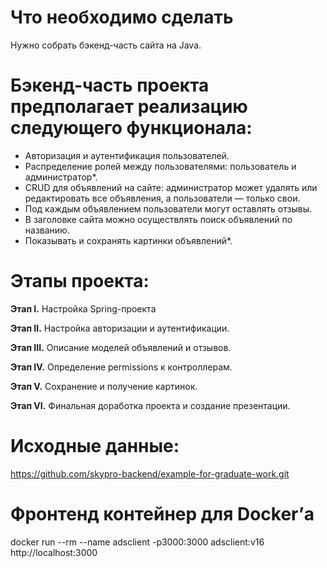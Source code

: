 # Что необходимо сделать
Нужно собрать бэкенд-часть сайта на Java.
# Бэкенд-часть проекта предполагает реализацию следующего функционала:
- Авторизация и аутентификация пользователей.
- Распределение ролей между пользователями: пользователь и администратор*.
- CRUD для объявлений на сайте: администратор может удалять или редактировать все объявления, а пользователи — только свои.
- Под каждым объявлением пользователи могут оставлять отзывы.
- В заголовке сайта можно осуществлять поиск объявлений по названию.
- Показывать и сохранять картинки объявлений*.
# Этапы проекта:
**Этап I.** Настройка Spring-проекта

**Этап II.** Настройка авторизации и аутентификации.

**Этап III.** Описание моделей объявлений и отзывов.

**Этап IV.** Определение permissions к контроллерам.

**Этап V.** Сохранение и получение картинок. 

**Этап VI.** Финальная доработка проекта и создание презентации.
# Исходные данные:
https://github.com/skypro-backend/example-for-graduate-work.git
# Фронтенд контейнер для Docker’а
docker run --rm --name adsclient -p3000:3000 adsclient:v16 http://localhost:3000
